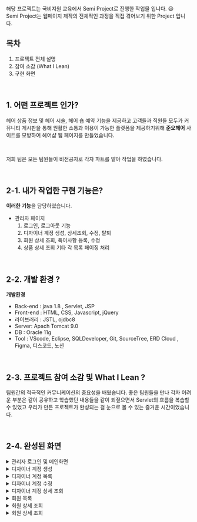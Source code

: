 해당 프로젝트는 국비지원 교육에서 Semi Project로 진행한 작업물 입니다. 😃  <br />
Semi Project는 웹페이지 제작의 전체적인 과정을 직접 겪어보기 위한 Project 입니다. 

## 목차
1. 프로젝트 전체 설명
2. 참여 소감 (What I Lean)
3. 구현 화면

&nbsp;

## 1. 어떤 프로젝트 인가? 
헤어 상품 정보 및 헤어 시술, 헤어 숍 예약 기능을 제공하고 고객들과 직원들 모두가 커뮤니티 게시판을 통해 원활한 소통과 이용이 가능한 플랫폼을 제공하기위해
**준오헤어** 사이트를 모방하여 헤어샵 웹 페이지를 만들었습니다.

&nbsp;

저희 팀은 모든 팀원들이 비전공자로
각자 파트를 맡아 작업을 하였습니다.

&nbsp;

## 2-1. 내가 작업한 구현 기능은?
**이러한 기능**을 담당하였습니다.
- 관리자 페이지
  1) 로그인, 로그아웃 기능
  2) 디자이너 계정 생성, 상세조회, 수정, 탈퇴
  3) 회원 상세 조회, 특이사항 등록, 수정
  4) 상품 상세 조회
  기타 각 목록 페이징 처리

&nbsp;

## 2-2. 개발 환경 ?
**개발환경**
- Back-end : java 1.8 , Servlet, JSP
- Front-end : HTML, CSS, Javascript, jQuery
- 라이브러리 : JSTL, ojdbc8
- Server: Apach Tomcat 9.0
- DB : Oracle 11g
- Tool : VScode, Eclipse, SQLDeveloper, Git, SourceTree, ERD Cloud , Figma, 디스코드, 노션



&nbsp;


## 2-3. 프로젝트 참여 소감 및 What I Lean ?
팀원간의 적극적인 커뮤니케이션의 중요성을 배웠습니다.
   좋은 팀원들을 만나 각자 어려운 부분은 같이 공유하고 학습했던 내용들을 같이 되짚으면서 Servlet의 흐름을 복습할 수 있었고 우리가 만든 프로젝트가 완성되는 걸 눈으로 볼 수 있는 즐거운 시간이었습니다.



&nbsp;



## 2-4. 완성된 화면
<details>
  <summary>관리자 로그인 및 메인화면</summary>
  <br />
  <div markdown="1">
    <image src="https://github.com/JEONIIING/cotyledonroom/blob/main/workspace/SemiPrjScreen/adminLogin.png" />
  </div>
  <div markdown="1">
    <image src="https://github.com/JEONIIING/cotyledonroom/blob/main/workspace/SemiPrjScreen/adminMain.png" />
  </div>
</details>
<details>
  <summary>디자이너 계정 생성</summary>
  <br />
  <div markdown="1">
    <image src="https://github.com/JEONIIING/cotyledonroom/blob/main/workspace/SemiPrjScreen/designerCreate.png" />
  </div>
</details>
<details>
  <summary>디자이너 계정 목록</summary>
  <br />
  <div markdown="1">
    <image src="https://github.com/JEONIIING/cotyledonroom/blob/main/workspace/SemiPrjScreen/designerList.png" />
  </div>
</details>
<details>
  <summary>디자이너 계정 수정</summary>
  <br />
  <div markdown="1">
    <image src="https://github.com/JEONIIING/cotyledonroom/blob/main/workspace/SemiPrjScreen/designerModify.png" />
  </div>
</details>
<details>
  <summary>디자이너 계정 상세 조회</summary>
  <br />
  <div markdown="1">
    <image src="https://github.com/JEONIIING/cotyledonroom/blob/main/workspace/SemiPrjScreen/designerSelect.png" />
  </div>
</details>
<details>
  <summary>회원 목록</summary>
  <br />
  <div markdown="1">
    <image src="https://github.com/JEONIIING/cotyledonroom/blob/main/workspace/SemiPrjScreen/MemberList.png" />
  </div>
</details>
<details>
  <summary>회원 상세 조회</summary>
  <br />
  <div markdown="1">
    <image src="https://github.com/JEONIIING/cotyledonroom/blob/main/workspace/SemiPrjScreen/MemberInfo.png" />
  </div>
</details>
<details>
  <summary>회원 상세 조회</summary>
  <br />
  <div markdown="1">
    <image src="https://github.com/JEONIIING/cotyledonroom/blob/main/workspace/SemiPrjScreen/MemberModify.png" />
  </div>
</details>

